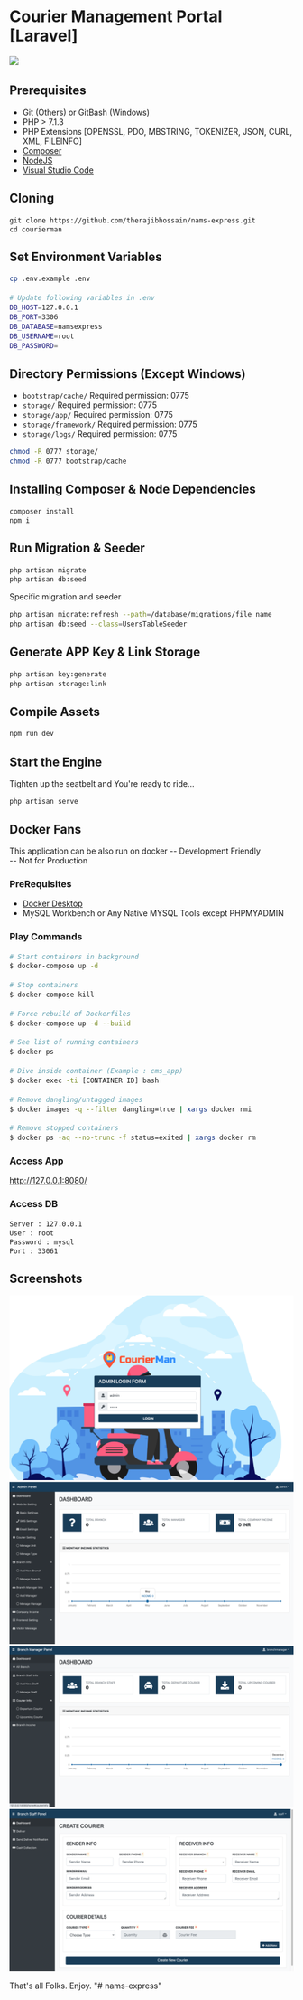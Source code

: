 # Courier Management Portal [Laravel]
<img src="http://unmaintained.tech/badge.svg">

## Prerequisites
* Git (Others) or GitBash (Windows)
* PHP > 7.1.3
* PHP Extensions [OPENSSL, PDO, MBSTRING, TOKENIZER, JSON, CURL, XML, FILEINFO]
* [Composer](https://getcomposer.org/)
* [NodeJS](https://nodejs.org/en/)
* [Visual Studio Code](https://code.visualstudio.com/)

## Cloning
```
git clone https://github.com/therajibhossain/nams-express.git
cd courierman
```

## Set Environment Variables
```bash
cp .env.example .env

# Update following variables in .env
DB_HOST=127.0.0.1
DB_PORT=3306
DB_DATABASE=namsexpress
DB_USERNAME=root
DB_PASSWORD=
```

## Directory Permissions (Except Windows)
* `bootstrap/cache/` Required permission: 0775
* `storage/` Required permission: 0775
* `storage/app/` Required permission: 0775
* `storage/framework/` Required permission: 0775
* `storage/logs/` Required permission: 0775
```bash
chmod -R 0777 storage/
chmod -R 0777 bootstrap/cache
```

## Installing Composer & Node Dependencies
```
composer install
npm i
```

## Run Migration & Seeder
```bash
php artisan migrate
php artisan db:seed
```
Specific migration and seeder
```bash
php artisan migrate:refresh --path=/database/migrations/file_name
php artisan db:seed --class=UsersTableSeeder
```

## Generate APP Key & Link Storage
```bash
php artisan key:generate
php artisan storage:link
```

## Compile Assets
```bash
npm run dev
```

## Start the Engine
Tighten up the seatbelt and You're ready to ride...
```
php artisan serve
```

## Docker Fans
This application can be also run on docker
-- Development Friendly <br/>
-- Not for Production

### PreRequisites
* [Docker Desktop](https://www.docker.com/products/docker-desktop)
* MySQL Workbench or Any Native MYSQL Tools except PHPMYADMIN

### Play Commands
```bash
# Start containers in background
$ docker-compose up -d

# Stop containers
$ docker-compose kill

# Force rebuild of Dockerfiles
$ docker-compose up -d --build

# See list of running containers
$ docker ps

# Dive inside container (Example : cms_app)
$ docker exec -ti [CONTAINER ID] bash

# Remove dangling/untagged images
$ docker images -q --filter dangling=true | xargs docker rmi

# Remove stopped containers
$ docker ps -aq --no-trunc -f status=exited | xargs docker rm
```

### Access App
http://127.0.0.1:8080/

### Access DB
```
Server : 127.0.0.1
User : root
Password : mysql
Port : 33061
```

## Screenshots
<img src="resources/screenshots/login.png">
<img src="resources/screenshots/admin-dashboard.png">
<img src="resources/screenshots/manager-dashboard.png">
<img src="resources/screenshots/staff-dashboard.png">

That's all Folks. Enjoy.
"# nams-express" 
